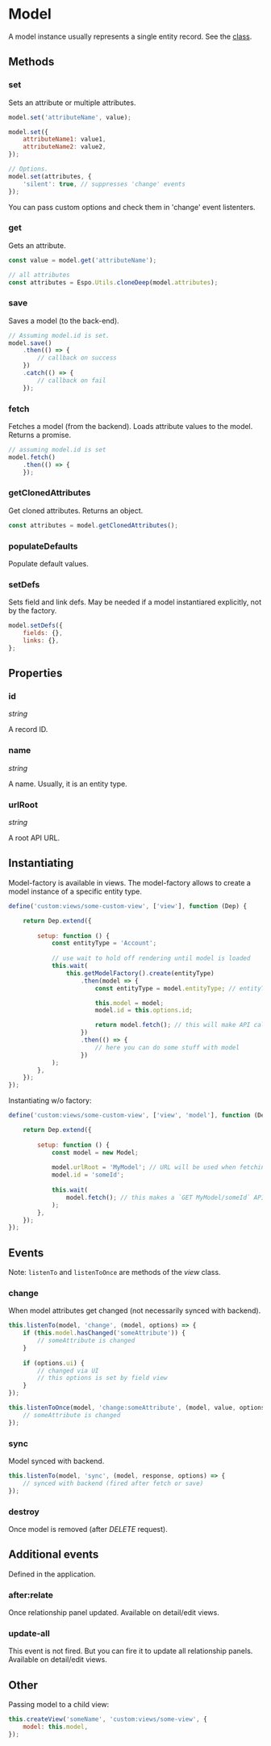 # Model

A model instance usually represents a single entity record. See the [class](https://github.com/espocrm/espocrm/blob/stable/client/src/model.js).

## Methods

### set

Sets an attribute or multiple attributes.

```js
model.set('attributeName', value);

model.set({
    attributeName1: value1,
    attributeName2: value2,
});

// Options.
model.set(attributes, {
    'silent': true, // suppresses 'change' events
});
```

You can pass custom options and check them in 'change' event listenters.

### get

Gets an attribute.

```js
const value = model.get('attributeName');

// all attributes
const attributes = Espo.Utils.cloneDeep(model.attributes);
```

### save

Saves a model (to the back-end).

```js
// Assuming model.id is set.
model.save()
    .then(() => {
        // callback on success
    })
    .catch(() => {
        // callback on fail
    });
```

### fetch

Fetches a model (from the backend). Loads attribute values to the model. Returns a promise.

```js
// assuming model.id is set
model.fetch()
    .then(() => {
    });
```

### getClonedAttributes

Get cloned attributes. Returns an object.

```js
const attributes = model.getClonedAttributes();
```

### populateDefaults

Populate default values.

### setDefs

Sets field and link defs. May be needed if a model instantiared explicitly, not by the factory.

```js
model.setDefs({
    fields: {},
    links: {},
};
```

## Properties

### id

*string*

A record ID.

### name

*string*

A name. Usually, it is an entity type.

### urlRoot

*string*

A root API URL.

## Instantiating

Model-factory is available in views. The model-factory allows to create a model instance of a specific entity type.

```js
define('custom:views/some-custom-view', ['view'], function (Dep) {

    return Dep.extend({
    
        setup: function () {
            const entityType = 'Account';
            
            // use wait to hold off rendering until model is loaded            
            this.wait(
                this.getModelFactory().create(entityType)
                    .then(model => {
                        const entityType = model.entityType; // entityType property is set by the factory

                        this.model = model;                    
                        model.id = this.options.id;

                        return model.fetch(); // this will make API call using an appropriate URL
                    })
                    .then(() => {
                        // here you can do some stuff with model
                    })
            );
        },
    });
});
```

Instantiating w/o factory:

```js
define('custom:views/some-custom-view', ['view', 'model'], function (Dep, Model) {

    return Dep.extend({
    
        setup: function () {
            const model = new Model;
            
            model.urlRoot = 'MyModel'; // URL will be used when fetching and saving
            model.id = 'someId';
            
            this.wait(
                model.fetch(); // this makes a `GET MyModel/someId` API call
            );
        },
    });
});
```

## Events

Note: `listenTo` and `listenToOnce` are methods of the *view* class.

### change

When model attributes get changed (not necessarily synced with backend).

```js
this.listenTo(model, 'change', (model, options) => {
    if (this.model.hasChanged('someAttribute')) {
        // someAttribute is changed
    }
    
    if (options.ui) {
        // changed via UI
        // this options is set by field view
    }
});

this.listenToOnce(model, 'change:someAttribute', (model, value, options) => {
    // someAttribute is changed
});
```

### sync

Model synced with backend.

```js
this.listenTo(model, 'sync', (model, response, options) => {
    // synced with backend (fired after fetch or save)
});
```

### destroy

Once model is removed (after *DELETE* request).

## Additional events

Defined in the application.

### after:relate

Once relationship panel updated. Available on detail/edit views.

### update-all

This event is not fired. But you can fire it to update all relationship panels. Available on detail/edit views.

## Other

Passing model to a child view:

```js
this.createView('someName', 'custom:views/some-view', {
    model: this.model,
});
```
